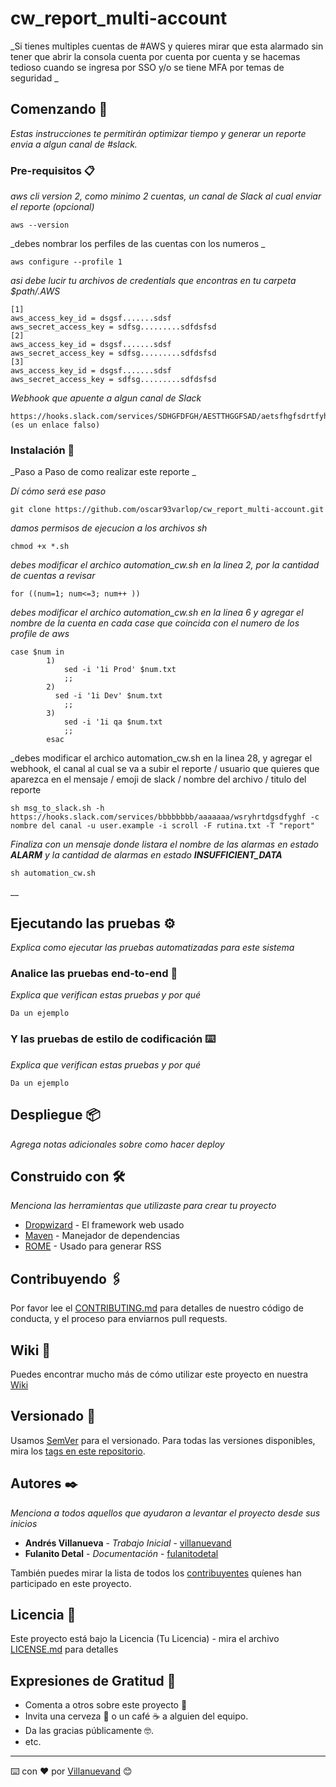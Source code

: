 # cw_report_multi-account
_Si tienes multiples cuentas de #AWS y quieres mirar que esta alarmado sin tener que abrir la consola cuenta por cuenta por cuenta y se hacemas tedioso cuando se ingresa por SSO y/o se tiene MFA por temas de seguridad _

## Comenzando 🚀

_Estas instrucciones te permitirán optimizar tiempo y generar un reporte envia a algun canal de #slack._

### Pre-requisitos 📋

_aws cli version 2, como minimo 2 cuentas, un canal de Slack al cual enviar el reporte (opcional)_

```
aws --version
```

_debes nombrar los perfiles de las cuentas con los numeros _

```
aws configure --profile 1
```
_asi debe lucir tu archivos de credentials que encontras en tu carpeta $path/.AWS_

```
[1]
aws_access_key_id = dsgsf.......sdsf
aws_secret_access_key = sdfsg.........sdfdsfsd
[2]
aws_access_key_id = dsgsf.......sdsf
aws_secret_access_key = sdfsg.........sdfdsfsd
[3]
aws_access_key_id = dsgsf.......sdsf
aws_secret_access_key = sdfsg.........sdfdsfsd
```

_Webhook que apuente a algun canal de Slack_

```
https://hooks.slack.com/services/SDHGFDFGH/AESTTHGGFSAD/aetsfhgfsdrtfyh (es un enlace falso)
```

### Instalación 🔧

_Paso a Paso de como realizar este reporte _

_Dí cómo será ese paso_

```
git clone https://github.com/oscar93varlop/cw_report_multi-account.git
```

_damos permisos de ejecucion a los archivos sh_

```
chmod +x *.sh
```

_debes modificar el archico  automation_cw.sh en la linea 2, por la cantidad de cuentas a revisar_

```
for ((num=1; num<=3; num++ ))
```

_debes modificar el archico  automation_cw.sh en la linea 6 y agregar el nombre de la cuenta en cada case que coincida con el numero de los profile de aws_

```
case $num in
		1)
			sed -i '1i Prod' $num.txt
			;;
		2)
		  sed -i '1i Dev' $num.txt
			;;
		3)
			sed -i '1i qa $num.txt
			;;
		esac 
```

_debes modificar el archico  automation_cw.sh en la linea 28, y agregar el webhook, el canal al cual se va a subir el reporte / usuario que quieres que aparezca en el mensaje  /  emoji de slack / nombre del archivo / titulo del reporte 

```
sh msg_to_slack.sh -h https://hooks.slack.com/services/bbbbbbbb/aaaaaaa/wsryhrtdgsdfyghf -c nombre del canal -u user.example -i scroll -F rutina.txt -T "report"
```
_Finaliza con un mensaje donde listara el nombre de las alarmas en estado **ALARM** y la cantidad de alarmas en estado **INSUFFICIENT_DATA**_

```
sh automation_cw.sh
```

__


## Ejecutando las pruebas ⚙️

_Explica como ejecutar las pruebas automatizadas para este sistema_

### Analice las pruebas end-to-end 🔩

_Explica que verifican estas pruebas y por qué_

```
Da un ejemplo
```

### Y las pruebas de estilo de codificación ⌨️

_Explica que verifican estas pruebas y por qué_

```
Da un ejemplo
```

## Despliegue 📦

_Agrega notas adicionales sobre como hacer deploy_

## Construido con 🛠️

_Menciona las herramientas que utilizaste para crear tu proyecto_

* [Dropwizard](http://www.dropwizard.io/1.0.2/docs/) - El framework web usado
* [Maven](https://maven.apache.org/) - Manejador de dependencias
* [ROME](https://rometools.github.io/rome/) - Usado para generar RSS

## Contribuyendo 🖇️

Por favor lee el [CONTRIBUTING.md](https://gist.github.com/villanuevand/xxxxxx) para detalles de nuestro código de conducta, y el proceso para enviarnos pull requests.

## Wiki 📖

Puedes encontrar mucho más de cómo utilizar este proyecto en nuestra [Wiki](https://github.com/tu/proyecto/wiki)

## Versionado 📌

Usamos [SemVer](http://semver.org/) para el versionado. Para todas las versiones disponibles, mira los [tags en este repositorio](https://github.com/tu/proyecto/tags).

## Autores ✒️

_Menciona a todos aquellos que ayudaron a levantar el proyecto desde sus inicios_

* **Andrés Villanueva** - *Trabajo Inicial* - [villanuevand](https://github.com/villanuevand)
* **Fulanito Detal** - *Documentación* - [fulanitodetal](#fulanito-de-tal)

También puedes mirar la lista de todos los [contribuyentes](https://github.com/your/project/contributors) quíenes han participado en este proyecto. 

## Licencia 📄

Este proyecto está bajo la Licencia (Tu Licencia) - mira el archivo [LICENSE.md](LICENSE.md) para detalles

## Expresiones de Gratitud 🎁

* Comenta a otros sobre este proyecto 📢
* Invita una cerveza 🍺 o un café ☕ a alguien del equipo. 
* Da las gracias públicamente 🤓.
* etc.



---
⌨️ con ❤️ por [Villanuevand](https://github.com/Villanuevand) 😊
